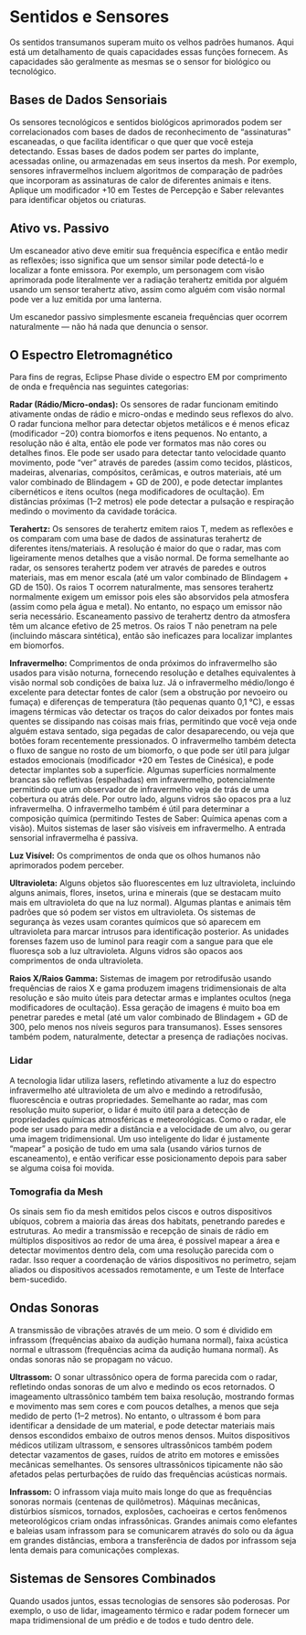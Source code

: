 # Sentidos e Sensores

Os sentidos transumanos superam muito os velhos padrões humanos. Aqui está um detalhamento de quais capacidades essas funções fornecem. As capacidades são geralmente as mesmas se o sensor for biológico ou tecnológico.

## Bases de Dados Sensoriais

Os sensores tecnológicos e sentidos biológicos aprimorados podem ser correlacionados com bases de dados de reconhecimento de “assinaturas” escaneadas, o que facilita identificar o que quer que você esteja detectando. Essas bases de dados podem ser partes do implante, acessadas online, ou armazenadas em seus insertos da mesh. Por exemplo, sensores infravermelhos incluem algoritmos de comparação de padrões que incorporam as assinaturas de calor de diferentes animais e itens. Aplique um modificador +10 em Testes de Percepção e Saber relevantes para identificar objetos ou criaturas.

## Ativo vs. Passivo

Um escaneador ativo deve emitir sua frequência específica e então medir as reflexões; isso significa que um sensor similar pode detectá-lo e localizar a fonte emissora. Por exemplo, um personagem com visão aprimorada pode literalmente ver a radiação terahertz emitida por alguém usando um sensor terahertz ativo, assim como alguém com visão normal pode ver a luz emitida por uma lanterna.

Um escanedor passivo simplesmente escaneia frequências quer ocorrem naturalmente — não há nada que denuncia o sensor.

## O Espectro Eletromagnético

Para fins de regras, Eclipse Phase divide o espectro EM por comprimento de onda e frequência nas seguintes categorias:

**Radar (Rádio/Micro-ondas):** Os sensores de radar funcionam emitindo ativamente ondas de rádio e micro-ondas e medindo seus reflexos do alvo. O radar funciona melhor para detectar objetos metálicos e é menos eficaz (modificador −20) contra biomorfos e itens pequenos. No entanto, a resolução não é alta, então ele pode ver formatos mas não cores ou detalhes finos. Ele pode ser usado para detectar tanto velocidade quanto movimento, pode “ver” através de paredes (assim como tecidos, plásticos, madeiras, alvenarias, compósitos, cerâmicas, e outros materiais, até um valor combinado de Blindagem + GD de 200), e pode detectar implantes cibernéticos e itens ocultos (nega modificadores de ocultação). Em distâncias próximas (1–2 metros) ele pode detectar a pulsação e respiração medindo o movimento da cavidade torácica.

**Terahertz:** Os sensores de terahertz emitem raios T, medem as reflexões e os comparam com uma base de dados de assinaturas terahertz de diferentes itens/materiais. A resolução é maior do que o radar, mas com ligeiramente menos detalhes que a visão normal. De forma semelhante ao radar, os sensores terahertz podem ver através de paredes e outros materiais, mas em menor escala (até um valor combinado de Blindagem + GD de 150). Os raios T ocorrem naturalmente, mas sensores terahertz normalmente exigem um emissor pois eles são absorvidos pela atmosfera (assim como pela água e metal). No entanto, no espaço um emissor não seria necessário. Escaneamento passivo de terahertz dentro da atmosfera têm um alcance efetivo de 25 metros. Os raios T não penetram na pele (incluindo máscara sintética), então são ineficazes para localizar implantes em biomorfos.

**Infravermelho:** Comprimentos de onda próximos do infravermelho são usados para visão noturna, fornecendo resolução e detalhes equivalentes à visão normal sob condições de baixa luz. Já o infravermelho médio/longo é excelente para detectar fontes de calor (sem a obstrução por nevoeiro ou fumaça) e diferenças de temperatura (tão pequenas quanto 0,1 °C), e essas imagens térmicas vão detectar os traços do calor deixados por fontes mais quentes se dissipando nas coisas mais frias, permitindo que você veja onde alguém estava sentado, siga pegadas de calor desaparecendo, ou veja que botões foram recentemente pressionados. O infravermelho também detecta o fluxo de sangue no rosto de um biomorfo, o que pode ser útil para julgar estados emocionais (modificador +20 em Testes de Cinésica), e pode detectar implantes sob a superfície. Algumas superfícies normalmente brancas são refletivas (espelhadas) em infravermelho, potencialmente permitindo que um observador de infravermelho veja de trás de uma cobertura ou atrás dele. Por outro lado, alguns vidros são opacos pra a luz infravermelha. O infravermelho também é útil para determinar a composição química (permitindo Testes de Saber: Química apenas com a visão). Muitos sistemas de laser são visíveis em infravermelho. A entrada sensorial infravermelha é passiva.

**Luz Visível:** Os comprimentos de onda que os olhos humanos não aprimorados podem perceber.

**Ultravioleta:** Alguns objetos são fluorescentes em luz ultravioleta, incluindo alguns animais, flores, insetos, urina e minerais (que se destacam muito mais em ultravioleta do que na luz normal). Algumas plantas e animais têm padrões que só podem ser vistos em ultravioleta. Os sistemas de segurança às vezes usam corantes químicos que só aparecem em ultravioleta para marcar intrusos para identificação posterior. As unidades forenses fazem uso de luminol para reagir com a sangue para que ele fluoresça sob a luz ultravioleta. Alguns vidros são opacos aos comprimentos de onda ultravioleta.

**Raios X/Raios Gamma:** Sistemas de imagem por retrodifusão usando frequências de raios X e gama produzem imagens tridimensionais de alta resolução e são muito úteis para detectar armas e implantes ocultos (nega modificadores de ocultação). Essa geração de imagens é muito boa em penetrar paredes e metal (até um valor combinado de Blindagem + GD de 300, pelo menos nos níveis seguros para transumanos). Esses sensores também podem, naturalmente, detectar a presença de radiações nocivas.

### Lidar

A tecnologia lidar utiliza lasers, refletindo ativamente a luz do espectro infravermelho até ultravioleta de um alvo e medindo a retrodifusão, fluorescência e outras propriedades. Semelhante ao radar, mas com resolução muito superior, o lidar é muito útil para a detecção de propriedades químicas atmosféricas e meteorológicas. Como o radar, ele pode ser usado para medir a distância e a velocidade de um alvo, ou gerar uma imagem tridimensional. Um uso inteligente do lidar é justamente “mapear” a posição de tudo em uma sala (usando vários turnos de escaneamento), e então verificar esse posicionamento depois para saber se alguma coisa foi movida.

### Tomografia da Mesh

Os sinais sem fio da mesh emitidos pelos ciscos e outros dispositivos ubíquos, cobrem a maioria das áreas dos habitats, penetrando paredes e estruturas. Ao medir a transmissão e recepção de sinais de rádio em múltiplos dispositivos ao redor de uma área, é possível mapear a área e detectar movimentos dentro dela, com uma resolução parecida com o radar. Isso requer a coordenação de vários dispositivos no perímetro, sejam aliados ou dispositivos acessados remotamente, e um Teste de Interface bem-sucedido.

## Ondas Sonoras

A transmissão de vibrações através de um meio. O som é dividido em infrassom (frequências abaixo da audição humana normal), faixa acústica normal e ultrassom (frequências acima da audição humana normal). As ondas sonoras não se propagam no vácuo.

**Ultrassom:** O sonar ultrassônico opera de forma parecida com o radar, refletindo ondas sonoras de um alvo e medindo os ecos retornados. O imageamento ultrassônico também tem baixa resolução, mostrando formas e movimento mas sem cores e com poucos detalhes, a menos que seja medido de perto (1–2 metros). No entanto, o ultrassom é bom para identificar a densidade de um material, e pode detectar materiais mais densos escondidos embaixo de outros menos densos. Muitos dispositivos médicos utilizam ultrassom, e sensores ultrassônicos também podem detectar vazamentos de gases, ruídos de atrito em motores e emissões mecânicas semelhantes. Os sensores ultrassônicos tipicamente não são afetados pelas perturbações de ruído das frequências acústicas normais.

**Infrassom:** O infrassom viaja muito mais longe do que as frequências sonoras normais (centenas de quilômetros). Máquinas mecânicas, distúrbios sísmicos, tornados, explosões, cachoeiras e certos fenômenos meteorológicos criam ondas infrassônicas. Grandes animais como elefantes e baleias usam infrassom para se comunicarem através do solo ou da água em grandes distâncias, embora a transferência de dados por infrassom seja lenta demais para comunicações complexas.

## Sistemas de Sensores Combinados

Quando usados juntos, essas tecnologias de sensores são poderosas. Por exemplo, o uso de lidar, imageamento térmico e radar podem fornecer um mapa tridimensional de um prédio e de todos e tudo dentro dele.
